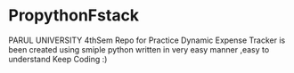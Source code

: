 # PropythonFstack
PARUL UNIVERSITY 4thSem Repo for Practice
Dynamic Expense Tracker is been created using smiple python 
written in very easy manner ,easy to understand
Keep Coding :)
